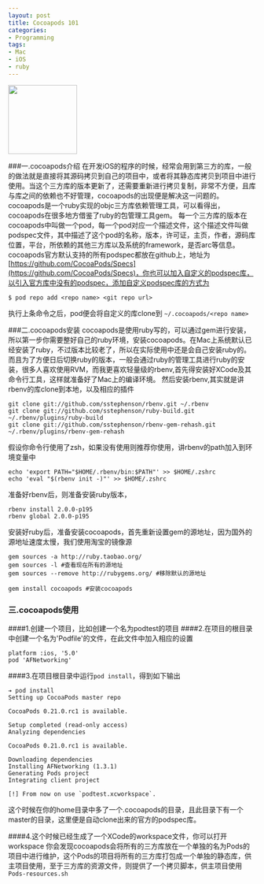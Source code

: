 ```yaml
---
layout: post
title: Cocoapods 101
categories:
- Programming
tags:
- Mac
- iOS
- ruby
---
```


<img width="140" height="140" src="http://ww1.sinaimg.cn/bmiddle/65cc0af7jw1e5wzbyfdkgj20bo0bogm8.jpg"/>   
     
###一.cocoapods介绍
在开发iOS的程序的时候，经常会用到第三方的库，一般的做法就是直接将其源码拷贝到自己的项目中，或者将其静态库拷贝到项目中进行使用。当这个三方库的版本更新了，还需要重新进行拷贝复制，非常不方便，且库与库之间的依赖也不好管理，cocoapods的出现便是解决这一问题的。cocoapods是一个ruby实现的objc三方库依赖管理工具，可以看得出，cocoapods在很多地方借鉴了ruby的包管理工具gem。
每一个三方库的版本在cocoapods中叫做一个pod，每一个pod对应一个描述文件，这个描述文件叫做podspec文件，其中描述了这个pod的名称，版本，许可证，主页，作者，源码库位置，平台，所依赖的其他三方库以及系统的framework，是否arc等信息。cocoapods官方默认支持的所有podspec都放在github上，地址为 [https://github.com/CocoaPods/Specs](https://github.com/CocoaPods/Specs)，你也可以加入自定义的podspec库，以引入官方库中没有的podspec，添加自定义podspec库的方式为 
	
	$ pod repo add <repo name> <git repo url>
	
执行上条命令之后，pod便会将自定义的库clone到 `~/.cocoapods/<repo name>`
			
###二.cocoapods安装
cocoapods是使用ruby写的，可以通过gem进行安装，所以第一步你需要整好自己的ruby环境，安装cocoapods。在Mac上系统默认已经安装了ruby，不过版本比较老了，所以在实际使用中还是会自己安装ruby的。而且为了方便日后切换ruby的版本，一般会通过ruby的管理工具进行ruby的安装，很多人喜欢使用RVM，而我更喜欢轻量级的rbenv,首先得安装好XCode及其命令行工具，这样就准备好了Mac上的编译环境。
然后安装rbenv,其实就是讲rbenv的库clone到本地，以及相应的插件

	git clone git://github.com/sstephenson/rbenv.git ~/.rbenv
	git clone git://github.com/sstephenson/ruby-build.git ~/.rbenv/plugins/ruby-build
	git clone git://github.com/sstephenson/rbenv-gem-rehash.git ~/.rbenv/plugins/rbenv-gem-rehash
	
	
假设你命令行使用了zsh，如果没有使用则推荐你使用，讲rbenv的path加入到环境变量中

	echo 'export PATH="$HOME/.rbenv/bin:$PATH"' >> $HOME/.zshrc
	echo 'eval "$(rbenv init -)"' >> $HOME/.zshrc

准备好rbenv后，则准备安装ruby版本，
	
	rbenv install 2.0.0-p195
	rbenv global 2.0.0-p195
	
安装好ruby后，准备安装cocoapods，首先重新设置gem的源地址，因为国外的源地址速度太慢，我们使用淘宝的镜像源
	
	gem sources -a http://ruby.taobao.org/
	gem sources -l #查看现在所有的源地址
	gem sources --remove http://rubygems.org/ #移除默认的源地址
	
	gem install cocoapods #安装cocoapods
	   
     
### 三.cocoapods使用
####1.创建一个项目，比如创建一个名为podtest的项目
####2.在项目的根目录中创建一个名为'Podfile'的文件，在此文件中加入相应的设置
	
	platform :ios, '5.0'
	pod 'AFNetworking'
####3.在项目根目录中运行`pod install`，得到如下输出
	
	➔ pod install
	Setting up CocoaPods master repo

	CocoaPods 0.21.0.rc1 is available.

	Setup completed (read-only access)
	Analyzing dependencies

	CocoaPods 0.21.0.rc1 is available.

	Downloading dependencies
	Installing AFNetworking (1.3.1)
	Generating Pods project
	Integrating client project

	[!] From now on use `podtest.xcworkspace`.

这个时候在你的home目录中多了一个.cocoapods的目录，且此目录下有一个master的目录，这里便是自动clone出来的官方的podspec库。   

####4.这个时候已经生成了一个XCode的workspace文件，你可以打开workspace
你会发现cocoapods会将所有的三方库放在一个单独的名为Pods的项目中进行维护，这个Pods的项目将所有的三方库打包成一个单独的静态库，供主项目使用，至于三方库的资源文件，则提供了一个拷贝脚本，供主项目使用`Pods-resources.sh`